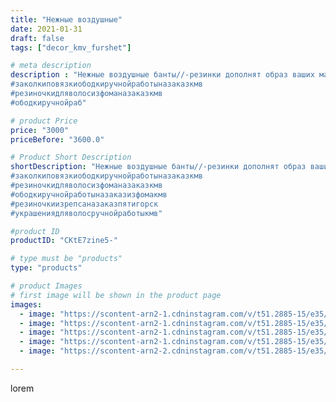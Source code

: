```yaml
---
title: "Нежные воздушные"
date: 2021-01-31
draft: false
tags: ["decor_kmv_furshet"]

# meta description
description : "Нежные воздушные банты//-резинки дополнят образ ваших малышек.
#заколкиповязкиободкиручнойработыназаказкмв
#резиночкидляволосизфоманазаказкмв
#ободкиручнойраб"

# product Price
price: "3000"
priceBefore: "3600.0"

# Product Short Description
shortDescription: "Нежные воздушные банты//-резинки дополнят образ ваших малышек.
#заколкиповязкиободкиручнойработыназаказкмв
#резиночкидляволосизфоманазаказкмв
#ободкиручнойработыназаказизфомакмв
#резиночкиизрепсаназаказпятигорск
#украшениядляволосручнойработыкмв"

#product ID
productID: "CKtE7zine5-"

# type must be "products"
type: "products"

# product Images
# first image will be shown in the product page
images:
  - image: "https://scontent-arn2-1.cdninstagram.com/v/t51.2885-15/e35/p1080x1080/144237033_216939203471641_2316284981233359275_n.jpg?tp=1&_nc_ht=scontent-arn2-1.cdninstagram.com&_nc_cat=101&_nc_ohc=FV1mrsNvsGwAX-t-4Ss&oh=f81db1bcd1ab178a022921a8d4fea032&oe=607408A2&ig_cache_key=MjQ5ODY3NTA2Nzk2NDA3NDY0NA%3D%3D.2"
  - image: "https://scontent-arn2-1.cdninstagram.com/v/t51.2885-15/e35/p1080x1080/143814423_318079766302114_1037477876805628893_n.jpg?tp=1&_nc_ht=scontent-arn2-1.cdninstagram.com&_nc_cat=110&_nc_ohc=YzTMmGM2WzEAX8xAJXc&oh=91f0f97719e3d51133892dda43562e29&oe=60757587&ig_cache_key=MjQ5ODY3NTA2Nzk3MjQxNTgzOA%3D%3D.2"
  - image: "https://scontent-arn2-1.cdninstagram.com/v/t51.2885-15/e35/p1080x1080/144159930_446080186578670_6039974709466062243_n.jpg?tp=1&_nc_ht=scontent-arn2-1.cdninstagram.com&_nc_cat=110&_nc_ohc=B4g9GfTfl9YAX8e7W-_&oh=f0a3486ab5cc3971d0ae38326b81a13c&oe=60760017&ig_cache_key=MjQ5ODY3NTA2Nzg0NjQ2MTM4Ng%3D%3D.2"
  - image: "https://scontent-arn2-1.cdninstagram.com/v/t51.2885-15/e35/p1080x1080/144374076_422891668951859_3095416186221442530_n.jpg?tp=1&_nc_ht=scontent-arn2-1.cdninstagram.com&_nc_cat=111&_nc_ohc=pdskG--xLxYAX9uN8rq&oh=aec276509e5448ebc0dac8803d5628b1&oe=6075828E&ig_cache_key=MjQ5ODY3NTA2Nzg2MzM0Nzg1MA%3D%3D.2"
  - image: "https://scontent-arn2-2.cdninstagram.com/v/t51.2885-15/e35/p1080x1080/145188347_419580659109756_592486712832979488_n.jpg?tp=1&_nc_ht=scontent-arn2-2.cdninstagram.com&_nc_cat=100&_nc_ohc=DAu_Sa3BZCgAX8PkmsF&oh=0b013e4f301fb816123fcc61f4ceb717&oe=6074AC1A&ig_cache_key=MjQ5ODY3NTA2Nzg2MzMwOTU0OA%3D%3D.2"

---
```

lorem
